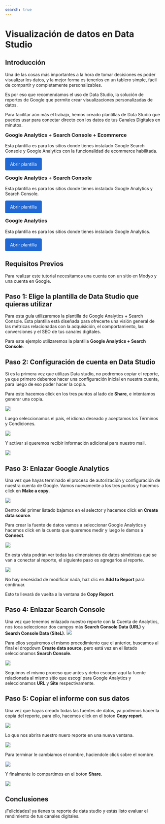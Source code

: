 ```yaml
---
search: true
---
```


# Visualización de datos en Data Studio

## Introducción

Una de las cosas más importantes a la hora de tomar decisiones es poder visualizar los datos, y la mejor forma es tenerlos en un tablero simple, fácil de compartir y completamente personalizables.

Es por eso que recomendamos el uso de Data Studio, la solución de reportes de Google que permite crear visualizaciones personalizadas de datos. 

Para facilitar aún más el trabajo, hemos creado plantillas de Data Studio que puedes usar para conectar directo con los datos de tus Canales Digitales en minutos.

<h3 style="margin-top: 0;padding-top: 0;">Google Analytics + Search Console + Ecommerce</h3>
Esta plantilla es para los sitios donde tienes instalado Google Search Console y Google Analytics con la funcionalidad de ecommerce habilitada.

<a href="https://datastudio.google.com/u/0/reporting/1DGfpSFw6KeX9jio2zuclqWd0ccSfUGDt" target="_blank" rel="noopener noreferrer" style="background: #2068d5;color: #fff;padding: 12px 16px;border-radius: 4px;display: inline-block;text-decoration: none;">Abrir plantilla</a>

<h3 style="margin-top: 0;padding-top: 0;">Google Analytics + Search Console</h3>
Esta plantilla es para los sitios donde tienes instalado Google Analytics y Search Console.

<a href="https://datastudio.google.com/u/0/reporting/1B0-q3Eq_N5w43k2dbY9YfENzyBpwDikr/page/t6g6" target="_blank" rel="noopener noreferrer" style="background: #2068d5;color: #fff;padding: 12px 16px;border-radius: 4px;display: inline-block;text-decoration: none;">Abrir plantilla</a>

<h3 style="margin-top: 0;padding-top: 0;">Google Analytics</h3>
Esta plantilla es para los sitios donde tienes instalado Google Analytics.

<a href="https://datastudio.google.com/u/0/reporting/1xcJfuU25m5CNGSC80XsVQp0uPyV2fsRA/page/t6g6" target="_blank" rel="noopener noreferrer" style="background: #2068d5;color: #fff;padding: 12px 16px;border-radius: 4px;display: inline-block;text-decoration: none;">Abrir plantilla</a>

## Requisitos Previos

Para realizar este tutorial necesitamos una cuenta con un sitio en Modyo y una cuenta en Google.

## Paso 1: Elige la plantilla de Data Studio que quieras utilizar

Para esta guía utilizaremos la plantilla de Google Analytics + Search Console. Esta plantilla está diseñada para ofrecerte una visión general de las métricas relacionadas con la adquisición, el comportamiento, las conversiones y el SEO de tus canales digitales.

Para este ejemplo utilizaremos la plantilla <b>Google Analytics + Search Console</b>.

## Paso 2: Configuración de cuenta en Data Studio

Si es la primera vez que utilizas Data studio, no podremos copiar el reporte, ya que primero debemos hacer una configuración inicial en nuestra cuenta, para luego de eso poder hacer la copia.

Para esto hacemos click en los tres puntos al lado de <b>Share</b>, e intentamos generar una copia.

<img src="/assets/img/tutorials/data-studio/1.png" style="border: 1px solid rgb(238, 238, 238);max-width: 650px;margin: auto 0;"/>

Luego seleccionamos el país, el idioma deseado y aceptamos los Términos y Condiciones.

<img src="/assets/img/tutorials/data-studio/2.png" style="border: 1px solid rgb(238, 238, 238);max-width: 650px;margin: auto 0;"/>

Y activar si queremos recibir información adicional para nuestro mail.

<img src="/assets/img/tutorials/data-studio/2-1.png" style="border: 1px solid rgb(238, 238, 238);max-width: 650px;margin: auto 0;"/>

## Paso 3: Enlazar Google Analytics

Una vez que hayas terminado el proceso de autorización y configuración de nuestra cuenta de Google. Vamos nuevamente a los tres puntos y hacemos click en <b>Make a copy</b>.

<img src="/assets/img/tutorials/data-studio/2-2.png" style="border: 1px solid rgb(238, 238, 238);max-width: 650px;margin: auto 0;"/>

Dentro del primer listado bajamos en el selector y hacemos click en <b>Create data source</b>.

Para crear la fuente de datos vamos a seleccionar Google Analytics y hacemos click en la cuenta que queremos medir y luego le damos a <b>Connect</b>.

<img src="/assets/img/tutorials/data-studio/2-3.png" style="border: 1px solid rgb(238, 238, 238);max-width: 650px;margin: auto 0;"/>

En esta vista podrán ver todas las dimensiones de datos simétricas que se van a conectar al reporte, el siguiente paso es agregarlos al reporte.

<img src="/assets/img/tutorials/data-studio/3.png" style="border: 1px solid rgb(238, 238, 238);max-width: 650px;margin: auto 0;"/>

No hay necesidad de modificar nada, haz clic en <b>Add to Report</b> para continuar.

Esto te llevará de vuelta a la ventana de <b>Copy Report</b>.


## Paso 4: Enlazar Search Console

Una vez que tenemos enlazado nuestro reporte con la Cuenta de Analytics, nos toca seleccionar dos campos más <b>Search Console Data (URL)</b> y <b>Search Console Data (SiteL)</b>.
<img src="/assets/img/tutorials/data-studio/2-4.png" style="border: 1px solid rgb(238, 238, 238);max-width: 650px;margin: auto 0;"/>

Para ellos seguiremos el mismo procedimiento que el anterior, buscamos al final el dropdown <b>Create data source</b>, pero está vez en el listado seleccionamos <b>Search Console</b>.

<img src="/assets/img/tutorials/data-studio/2-5.png" style="border: 1px solid rgb(238, 238, 238);max-width: 650px;margin: auto 0;"/>

Seguimos el mismo proceso que antes y debo escoger aquí la fuente relacionada al mismo sitio que escogí para Google Analytics y seleccionamos <b>URL</b> y <b>Site</b> respectivamente.

## Paso 5: Copiar el informe con sus datos

Una vez que hayas creado todas las fuentes de datos, ya podemos hacer la copia del reporte, para ello, hacemos click en el boton <b>Copy report</b>.

<img src="/assets/img/tutorials/data-studio/5.png" style="border: 1px solid rgb(238, 238, 238);max-width: 650px;margin: auto 0;"/>

Lo que nos abrira nuestro nuero reporte en una nueva ventana.

<img src="/assets/img/tutorials/data-studio/6.png" style="border: 1px solid rgb(238, 238, 238);max-width: 650px;margin: auto 0;"/>

Para terminar le cambiamos el nombre, haciendole click sobre el nombre.

<img src="/assets/img/tutorials/data-studio/7.png" style="border: 1px solid rgb(238, 238, 238);max-width: 650px;margin: auto 0;"/>

Y finalmente lo compartimos en el boton <b>Share</b>.

<img src="/assets/img/tutorials/data-studio/8.png" style="border: 1px solid rgb(238, 238, 238);max-width: 650px;margin: auto 0;"/>


## Conclusiones

¡Felicidades! ya tienes tu reporte de data studio y estás listo evaluar el rendimiento de tus canales digitales.